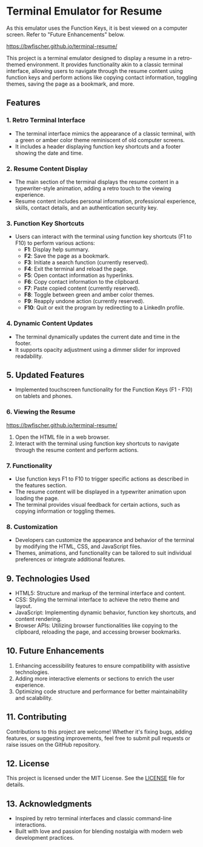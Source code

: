 # Terminal Emulator for Resume

As this emulator uses the Function Keys, it is best viewed on a computer screen.
Refer to "Future Enhancements" below.

https://bwfischer.github.io/terminal-resume/

This project is a terminal emulator designed to display a resume in a retro-themed environment. It provides functionality akin to a classic terminal interface, allowing users to navigate through the resume content using function keys and perform actions like copying contact information, toggling themes, saving the page as a bookmark, and more.

## Features

### 1. Retro Terminal Interface
- The terminal interface mimics the appearance of a classic terminal, with a green or amber color theme reminiscent of old computer screens.
- It includes a header displaying function key shortcuts and a footer showing the date and time.

### 2. Resume Content Display
- The main section of the terminal displays the resume content in a typewriter-style animation, adding a retro touch to the viewing experience.
- Resume content includes personal information, professional experience, skills, contact details, and an authentication security key.

### 3. Function Key Shortcuts
- Users can interact with the terminal using function key shortcuts (F1 to F10) to perform various actions:
    - **F1**: Display help summary.
    - **F2**: Save the page as a bookmark.
    - **F3**: Initiate a search function (currently reserved).
    - **F4**: Exit the terminal and reload the page.
    - **F5**: Open contact information as hyperlinks.
    - **F6**: Copy contact information to the clipboard.
    - **F7**: Paste copied content (currently reserved).
    - **F8**: Toggle between green and amber color themes.
    - **F9**: Reapply undone action (currently reserved).
    - **F10**: Quit or exit the program by redirecting to a LinkedIn profile.

### 4. Dynamic Content Updates
- The terminal dynamically updates the current date and time in the footer.
- It supports opacity adjustment using a dimmer slider for improved readability.

## 5. Updated Features 
-  Implemented touchscreen functionality for the Function Keys (F1 - F10) on tablets and phones.

### 6. Viewing the Resume
https://bwfischer.github.io/terminal-resume/
1. Open the HTML file in a web browser.
2. Interact with the terminal using function key shortcuts to navigate through the resume content and perform actions.

### 7. Functionality
- Use function keys F1 to F10 to trigger specific actions as described in the features section.
- The resume content will be displayed in a typewriter animation upon loading the page.
- The terminal provides visual feedback for certain actions, such as copying information or toggling themes.

### 8. Customization
- Developers can customize the appearance and behavior of the terminal by modifying the HTML, CSS, and JavaScript files.
- Themes, animations, and functionality can be tailored to suit individual preferences or integrate additional features.

## 9. Technologies Used
- HTML5: Structure and markup of the terminal interface and content.
- CSS: Styling the terminal interface to achieve the retro theme and layout.
- JavaScript: Implementing dynamic behavior, function key shortcuts, and content rendering.
- Browser APIs: Utilizing browser functionalities like copying to the clipboard, reloading the page, and accessing browser bookmarks.

## 10. Future Enhancements
1. Enhancing accessibility features to ensure compatibility with assistive technologies.
2. Adding more interactive elements or sections to enrich the user experience.
3. Optimizing code structure and performance for better maintainability and scalability.

## 11. Contributing
Contributions to this project are welcome! Whether it's fixing bugs, adding features, or suggesting improvements, feel free to submit pull requests or raise issues on the GitHub repository.

## 12. License
This project is licensed under the MIT License. See the [LICENSE](LICENSE) file for details.

## 13. Acknowledgments
- Inspired by retro terminal interfaces and classic command-line interactions.
- Built with love and passion for blending nostalgia with modern web development practices.


